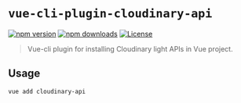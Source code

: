 # `vue-cli-plugin-cloudinary-api`

[![npm version][npm-version-src]][npm-version-href]
[![npm downloads][npm-downloads-src]][npm-downloads-href]
[![License][license-src]][license-href]

> Vue-cli plugin for installing Cloudinary light APIs in Vue project.

## Usage

```bash
vue add cloudinary-api
```

<!-- Badges -->
[npm-version-src]: https://img.shields.io/npm/v/vue-cli-plugin-cloudinary-api/latest.svg
[npm-version-href]: https://npmjs.com/package/vue-cli-plugin-cloudinary-api

[npm-downloads-src]: https://img.shields.io/npm/dt/vue-cli-plugin-cloudinary-api.svg
[npm-downloads-href]: https://npmjs.com/package/vue-cli-plugin-cloudinary-api

[license-src]: https://img.shields.io/npm/l/vue-cli-plugin-cloudinary-api.svg
[license-href]: https://npmjs.com/package/vue-cli-plugin-cloudinary-api
